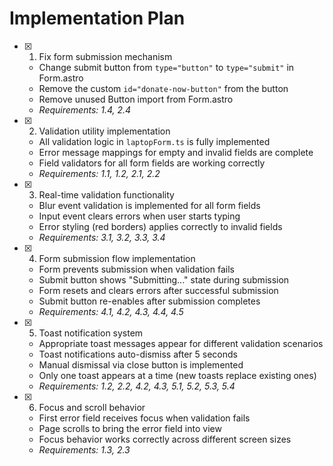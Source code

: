 # Implementation Plan

- [x] 1. Fix form submission mechanism




  - Change submit button from `type="button"` to `type="submit"` in Form.astro
  - Remove the custom `id="donate-now-button"` from the button
  - Remove unused Button import from Form.astro
  - _Requirements: 1.4, 2.4_

- [x] 2. Validation utility implementation

  - All validation logic in `laptopForm.ts` is fully implemented
  - Error message mappings for empty and invalid fields are complete
  - Field validators for all form fields are working correctly
  - _Requirements: 1.1, 1.2, 2.1, 2.2_

- [x] 3. Real-time validation functionality

  - Blur event validation is implemented for all form fields
  - Input event clears errors when user starts typing
  - Error styling (red borders) applies correctly to invalid fields
  - _Requirements: 3.1, 3.2, 3.3, 3.4_

- [x] 4. Form submission flow implementation

  - Form prevents submission when validation fails
  - Submit button shows "Submitting..." state during submission
  - Form resets and clears errors after successful submission
  - Submit button re-enables after submission completes
  - _Requirements: 4.1, 4.2, 4.3, 4.4, 4.5_

- [x] 5. Toast notification system

  - Appropriate toast messages appear for different validation scenarios
  - Toast notifications auto-dismiss after 5 seconds
  - Manual dismissal via close button is implemented
  - Only one toast appears at a time (new toasts replace existing ones)
  - _Requirements: 1.2, 2.2, 4.2, 4.3, 5.1, 5.2, 5.3, 5.4_

- [x] 6. Focus and scroll behavior
  - First error field receives focus when validation fails
  - Page scrolls to bring the error field into view
  - Focus behavior works correctly across different screen sizes
  - _Requirements: 1.3, 2.3_
